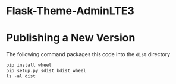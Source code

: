 # Flask-Theme-AdminLTE3

# Publishing a New Version

The following command packages this
code into the `dist` directory

```python
pip install wheel
pip setup.py sdist bdist_wheel
ls -al dist
```
